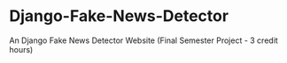 # Django-Fake-News-Detector
An Django Fake News Detector Website (Final Semester Project - 3 credit hours)
